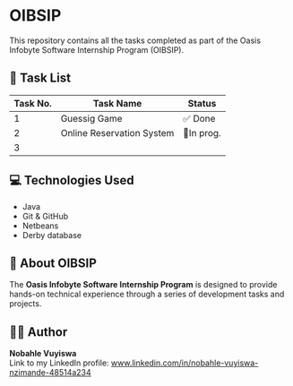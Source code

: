 # OIBSIP
This repository contains all the tasks completed as part of the Oasis Infobyte Software Internship Program (OIBSIP).

## 📁 Task List

| Task No. | Task Name                          | Status    |
|----------|------------------------------------|-----------|
| 1        | Guessig Game                       | ✅ Done   |
| 2        | Online Reservation System          | 🚧In prog.|
| 3        |                                    |            |


## 💻 Technologies Used

- Java
- Git & GitHub
- Netbeans
- Derby database

## 📌 About OIBSIP

The **Oasis Infobyte Software Internship Program** is designed to provide hands-on technical experience through a series of development tasks and projects.

## 🧑‍💼 Author

**Nobahle Vuyiswa**  
Link to my LinkedIn profile: www.linkedin.com/in/nobahle-vuyiswa-nzimande-48514a234
